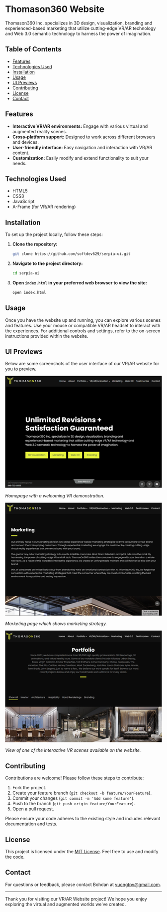# Thomason360 Website

Thomason360 Inc. specializes in 3D design, visualization, branding and experienced-based marketing that utilize cutting-edge VR/AR technology and Web 3.0 semantic technology to harness the power of imagination.

## Table of Contents

- [Features](#features)
- [Technologies Used](#technologies-used)
- [Installation](#installation)
- [Usage](#usage)
- [UI Previews](#ui-previews)
- [Contributing](#contributing)
- [License](#license)
- [Contact](#contact)

## Features

- **Interactive VR/AR environments:** Engage with various virtual and augmented reality scenes.
- **Cross-platform support:** Designed to work across different browsers and devices.
- **User-friendly interface:** Easy navigation and interaction with VR/AR content.
- **Customization:** Easily modify and extend functionality to suit your needs.

## Technologies Used

- HTML5
- CSS3
- JavaScript
- A-Frame (for VR/AR rendering)

## Installation

To set up the project locally, follow these steps:

1. **Clone the repository:**

   ```bash
   git clone https://github.com/softdev629/serpia-ui.git
   ```

2. **Navigate to the project directory:**

   ```bash
   cd serpia-ui
   ```

3. **Open `index.html` in your preferred web browser to view the site:**

   ```bash
   open index.html
   ```

## Usage

Once you have the website up and running, you can explore various scenes and features. Use your mouse or compatible VR/AR headset to interact with the experiences. For additional controls and settings, refer to the on-screen instructions provided within the website.

## UI Previews

Below are some screenshots of the user interface of our VR/AR website for you to preview.

![Homepage](./screenshots/homepage.png)

*Homepage with a welcoming VR demonstration.*

![Marketing Page](./screenshots/marketing.png)

*Marketing page which shows marketing strategy.*

![Portfolio Scene](./screenshots/portfolio.png)

*View of one of the interactive VR scenes available on the website.*

## Contributing

Contributions are welcome! Please follow these steps to contribute:

1. Fork the project.
2. Create your feature branch (`git checkout -b feature/YourFeature`).
3. Commit your changes (`git commit -m 'Add some feature'`).
4. Push to the branch (`git push origin feature/YourFeature`).
5. Open a pull request.

Please ensure your code adheres to the existing style and includes relevant documentation and tests.

## License

This project is licensed under the [MIT License](LICENSE). Feel free to use and modify the code.

## Contact

For questions or feedback, please contact Bohdan at vuongtpv@gmail.com.

---

Thank you for visiting our VR/AR Website project! We hope you enjoy exploring the virtual and augmented worlds we've created.
```